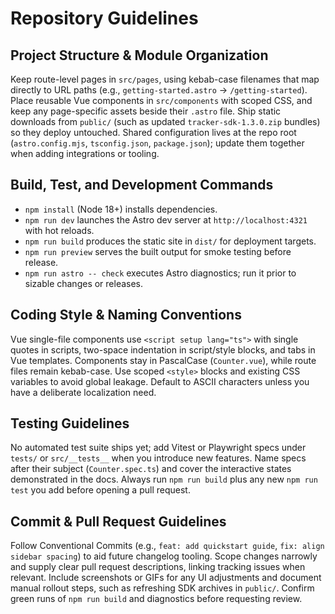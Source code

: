 # Repository Guidelines

## Project Structure & Module Organization
Keep route-level pages in `src/pages`, using kebab-case filenames that map directly to URL paths (e.g., `getting-started.astro` → `/getting-started`). Place reusable Vue components in `src/components` with scoped CSS, and keep any page-specific assets beside their `.astro` file. Ship static downloads from `public/` (such as updated `tracker-sdk-1.3.0.zip` bundles) so they deploy untouched. Shared configuration lives at the repo root (`astro.config.mjs`, `tsconfig.json`, `package.json`); update them together when adding integrations or tooling.

## Build, Test, and Development Commands
- `npm install` (Node 18+) installs dependencies.
- `npm run dev` launches the Astro dev server at `http://localhost:4321` with hot reloads.
- `npm run build` produces the static site in `dist/` for deployment targets.
- `npm run preview` serves the built output for smoke testing before release.
- `npm run astro -- check` executes Astro diagnostics; run it prior to sizable changes or releases.

## Coding Style & Naming Conventions
Vue single-file components use `<script setup lang="ts">` with single quotes in scripts, two-space indentation in script/style blocks, and tabs in Vue templates. Components stay in PascalCase (`Counter.vue`), while route files remain kebab-case. Use scoped `<style>` blocks and existing CSS variables to avoid global leakage. Default to ASCII characters unless you have a deliberate localization need.

## Testing Guidelines
No automated test suite ships yet; add Vitest or Playwright specs under `tests/` or `src/__tests__` when you introduce new features. Name specs after their subject (`Counter.spec.ts`) and cover the interactive states demonstrated in the docs. Always run `npm run build` plus any new `npm run test` you add before opening a pull request.

## Commit & Pull Request Guidelines
Follow Conventional Commits (e.g., `feat: add quickstart guide`, `fix: align sidebar spacing`) to aid future changelog tooling. Scope changes narrowly and supply clear pull request descriptions, linking tracking issues when relevant. Include screenshots or GIFs for any UI adjustments and document manual rollout steps, such as refreshing SDK archives in `public/`. Confirm green runs of `npm run build` and diagnostics before requesting review.
